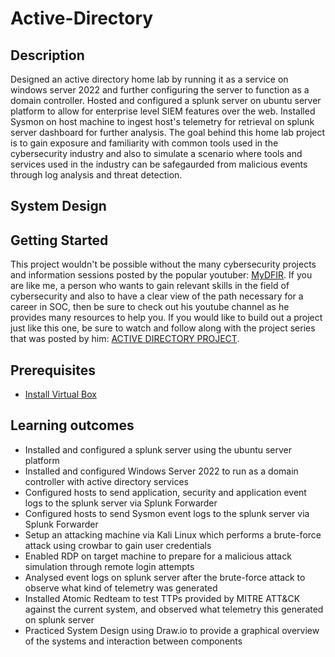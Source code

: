 # Active-Directory

## Description

Designed an active directory home lab by running it as a service on windows server 2022 and further configuring the server to function as a domain controller. Hosted and configured a splunk server on ubuntu server platform to allow for enterprise level SIEM features over the web. Installed Sysmon on host machine to ingest host's telemetry for retrieval on splunk server dashboard for further analysis. The goal behind this home lab project is to gain exposure and familiarity with common tools used in the cybersecurity industry and also to simulate a scenario where tools and services used in the industry can be safegaurded from malicious events through log analysis and threat detection.

## System Design

## Getting Started

This project wouldn't be possible without the many cybersecurity projects and information sessions posted by the popular youtuber: [MyDFIR](https://www.youtube.com/@MyDFIR). If you are like me, a person who wants to gain relevant skills in the field of cybersecurity and also to have a clear view of the path necessary for a career in SOC, then be sure to check out his youtube channel as he provides many resources to help you. If you would like to build out a project just like this one, be sure to watch and follow along with the project series that was posted by him: [ACTIVE DIRECTORY PROJECT](https://www.youtube.com/watch?v=5OessbOgyEo&t=1s).

## Prerequisites
 - [Install Virtual Box](https://www.virtualbox.org/)

## Learning outcomes
  - Installed and configured a splunk server using the ubuntu server platform
  - Installed and configured Windows Server 2022 to run as a domain controller with active directory services
  - Configured hosts to send application, security and application event logs to the splunk server via Splunk Forwarder
  - Configured hosts to send Sysmon event logs to the splunk server via Splunk Forwarder
  - Setup an attacking machine via Kali Linux which performs a brute-force attack using crowbar to gain user credentials
  - Enabled RDP on target machine to prepare for a malicious attack simulation through remote login attempts
  - Analysed event logs on splunk server after the brute-force attack to observe what kind of telemetry was generated
  - Installed Atomic Redteam to test TTPs provided by MITRE ATT&CK against the current system, and observed what telemetry this generated on splunk server
  - Practiced System Design using Draw.io to provide a graphical overview of the systems and interaction between components
